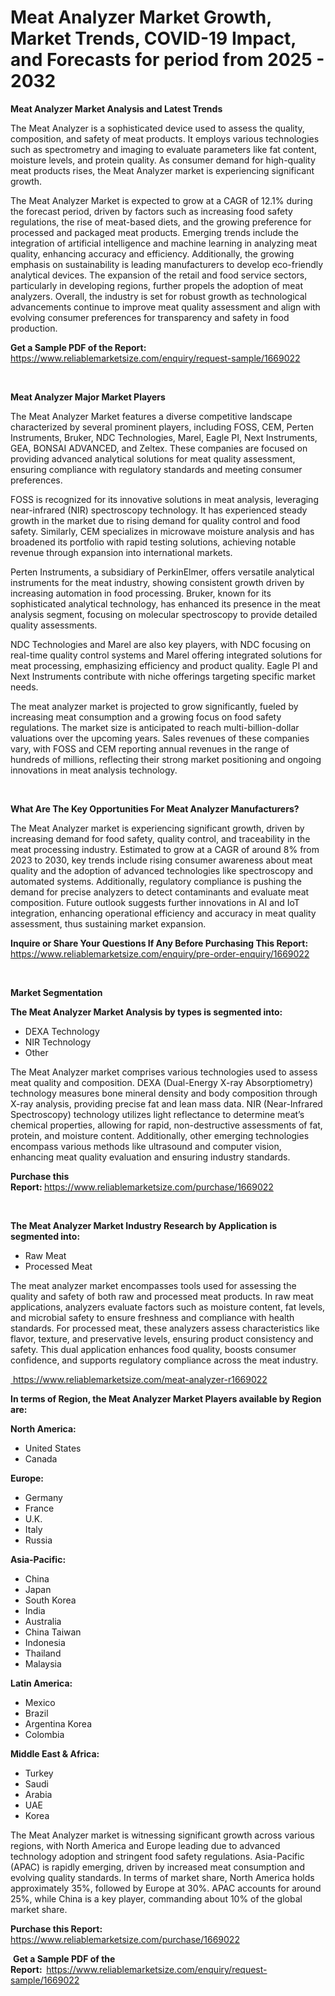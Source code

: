 <p><h1>Meat Analyzer Market Growth, Market Trends, COVID-19 Impact, and Forecasts for period from 2025 - 2032</h1></p><p><strong>Meat Analyzer Market Analysis and Latest Trends</strong></p>
<p><p>The Meat Analyzer is a sophisticated device used to assess the quality, composition, and safety of meat products. It employs various technologies such as spectrometry and imaging to evaluate parameters like fat content, moisture levels, and protein quality. As consumer demand for high-quality meat products rises, the Meat Analyzer market is experiencing significant growth. </p><p>The Meat Analyzer Market is expected to grow at a CAGR of 12.1% during the forecast period, driven by factors such as increasing food safety regulations, the rise of meat-based diets, and the growing preference for processed and packaged meat products. Emerging trends include the integration of artificial intelligence and machine learning in analyzing meat quality, enhancing accuracy and efficiency. Additionally, the growing emphasis on sustainability is leading manufacturers to develop eco-friendly analytical devices. The expansion of the retail and food service sectors, particularly in developing regions, further propels the adoption of meat analyzers. Overall, the industry is set for robust growth as technological advancements continue to improve meat quality assessment and align with evolving consumer preferences for transparency and safety in food production.</p></p>
<p><strong>Get a Sample PDF of the Report:&nbsp;</strong> <a href="https://www.reliablemarketsize.com/enquiry/request-sample/1669022?utm_campaign=1888&utm_medium=2&utm_source=Github&utm_content=ia&utm_term=16042025&utm_id=meat-analyzer">https://www.reliablemarketsize.com/enquiry/request-sample/1669022</a></p>
<p>&nbsp;</p>
<p><strong>Meat Analyzer Major Market Players</strong></p>
<p><p>The Meat Analyzer Market features a diverse competitive landscape characterized by several prominent players, including FOSS, CEM, Perten Instruments, Bruker, NDC Technologies, Marel, Eagle PI, Next Instruments, GEA, BONSAI ADVANCED, and Zeltex. These companies are focused on providing advanced analytical solutions for meat quality assessment, ensuring compliance with regulatory standards and meeting consumer preferences.</p><p>FOSS is recognized for its innovative solutions in meat analysis, leveraging near-infrared (NIR) spectroscopy technology. It has experienced steady growth in the market due to rising demand for quality control and food safety. Similarly, CEM specializes in microwave moisture analysis and has broadened its portfolio with rapid testing solutions, achieving notable revenue through expansion into international markets.</p><p>Perten Instruments, a subsidiary of PerkinElmer, offers versatile analytical instruments for the meat industry, showing consistent growth driven by increasing automation in food processing. Bruker, known for its sophisticated analytical technology, has enhanced its presence in the meat analysis segment, focusing on molecular spectroscopy to provide detailed quality assessments.</p><p>NDC Technologies and Marel are also key players, with NDC focusing on real-time quality control systems and Marel offering integrated solutions for meat processing, emphasizing efficiency and product quality. Eagle PI and Next Instruments contribute with niche offerings targeting specific market needs.</p><p>The meat analyzer market is projected to grow significantly, fueled by increasing meat consumption and a growing focus on food safety regulations. The market size is anticipated to reach multi-billion-dollar valuations over the upcoming years. Sales revenues of these companies vary, with FOSS and CEM reporting annual revenues in the range of hundreds of millions, reflecting their strong market positioning and ongoing innovations in meat analysis technology.</p></p>
<p>&nbsp;</p>
<p><strong>What Are The Key Opportunities For Meat Analyzer Manufacturers?</strong></p>
<p><p>The Meat Analyzer market is experiencing significant growth, driven by increasing demand for food safety, quality control, and traceability in the meat processing industry. Estimated to grow at a CAGR of around 8% from 2023 to 2030, key trends include rising consumer awareness about meat quality and the adoption of advanced technologies like spectroscopy and automated systems. Additionally, regulatory compliance is pushing the demand for precise analyzers to detect contaminants and evaluate meat composition. Future outlook suggests further innovations in AI and IoT integration, enhancing operational efficiency and accuracy in meat quality assessment, thus sustaining market expansion.</p></p>
<p><strong>Inquire or Share Your Questions If Any Before Purchasing This Report:</strong> <a href="https://www.reliablemarketsize.com/enquiry/pre-order-enquiry/1669022?utm_campaign=1888&utm_medium=2&utm_source=Github&utm_content=ia&utm_term=16042025&utm_id=meat-analyzer">https://www.reliablemarketsize.com/enquiry/pre-order-enquiry/1669022</a></p>
<p>&nbsp;</p>
<p><strong>Market Segmentation</strong></p>
<p><strong>The Meat Analyzer Market Analysis by types is segmented into:</strong></p>
<p><ul><li>DEXA Technology</li><li>NIR Technology</li><li>Other</li></ul></p>
<p><p>The Meat Analyzer market comprises various technologies used to assess meat quality and composition. DEXA (Dual-Energy X-ray Absorptiometry) technology measures bone mineral density and body composition through X-ray analysis, providing precise fat and lean mass data. NIR (Near-Infrared Spectroscopy) technology utilizes light reflectance to determine meat’s chemical properties, allowing for rapid, non-destructive assessments of fat, protein, and moisture content. Additionally, other emerging technologies encompass various methods like ultrasound and computer vision, enhancing meat quality evaluation and ensuring industry standards.</p></p>
<p><strong>Purchase this Report:&nbsp;</strong><a href="https://www.reliablemarketsize.com/purchase/1669022?utm_campaign=1888&utm_medium=2&utm_source=Github&utm_content=ia&utm_term=16042025&utm_id=meat-analyzer">https://www.reliablemarketsize.com/purchase/1669022</a></p>
<p>&nbsp;</p>
<p><strong>The Meat Analyzer Market Industry Research by Application is segmented into:</strong></p>
<p><ul><li>Raw Meat</li><li>Processed Meat</li></ul></p>
<p><p>The meat analyzer market encompasses tools used for assessing the quality and safety of both raw and processed meat products. In raw meat applications, analyzers evaluate factors such as moisture content, fat levels, and microbial safety to ensure freshness and compliance with health standards. For processed meat, these analyzers assess characteristics like flavor, texture, and preservative levels, ensuring product consistency and safety. This dual application enhances food quality, boosts consumer confidence, and supports regulatory compliance across the meat industry.</p></p>
<p><a href="https://www.reliablemarketsize.com/meat-analyzer-r1669022?utm_campaign=1888&utm_medium=2&utm_source=Github&utm_content=ia&utm_term=16042025&utm_id=meat-analyzer">&nbsp;https://www.reliablemarketsize.com/meat-analyzer-r1669022</a></p>
<p><strong>In terms of Region, the Meat Analyzer Market Players available by Region are:</strong></p>
<p>
    <p> <strong> North America: </strong>
        <ul>
            <li>United States</li>
            <li>Canada</li>
        </ul>
        </p> 
    <p> <strong> Europe: </strong>
        <ul>
            <li>Germany</li>
            <li>France</li>
            <li>U.K.</li>
            <li>Italy</li>
            <li>Russia</li>
        </ul>
        </p> 
    <p> <strong> Asia-Pacific: </strong>
        <ul>
            <li>China</li>
            <li>Japan</li>
            <li>South Korea</li>
            <li>India</li>
            <li>Australia</li>
            <li>China Taiwan</li>
            <li>Indonesia</li>
            <li>Thailand</li>
            <li>Malaysia</li>
        </ul>
        </p> 
    <p> <strong> Latin America: </strong>
        <ul>
            <li>Mexico</li>
            <li>Brazil</li>
            <li>Argentina Korea</li>
            <li>Colombia</li>
        </ul>
        </p> 
    <p> <strong> Middle East & Africa: </strong>
        <ul>
            <li>Turkey</li>
            <li>Saudi</li>
            <li>Arabia</li>
            <li>UAE</li>
            <li>Korea</li>
        </ul>
    </p>
    </p>
<p><p>The Meat Analyzer market is witnessing significant growth across various regions, with North America and Europe leading due to advanced technology adoption and stringent food safety regulations. Asia-Pacific (APAC) is rapidly emerging, driven by increased meat consumption and evolving quality standards. In terms of market share, North America holds approximately 35%, followed by Europe at 30%. APAC accounts for around 25%, while China is a key player, commanding about 10% of the global market share.</p></p>
<p><strong>Purchase this Report: </strong><a href="https://www.reliablemarketsize.com/purchase/1669022?utm_campaign=1888&utm_medium=2&utm_source=Github&utm_content=ia&utm_term=16042025&utm_id=meat-analyzer">https://www.reliablemarketsize.com/purchase/1669022</a></p>
<p>&nbsp;<strong>Get a Sample PDF of the Report:&nbsp;&nbsp;</strong><a href="https://www.reliablemarketsize.com/enquiry/request-sample/1669022?utm_campaign=1888&utm_medium=2&utm_source=Github&utm_content=ia&utm_term=16042025&utm_id=meat-analyzer">https://www.reliablemarketsize.com/enquiry/request-sample/1669022</a></p>
<p><strong></strong></p>
<p><p></p><p></p><p></p></p>